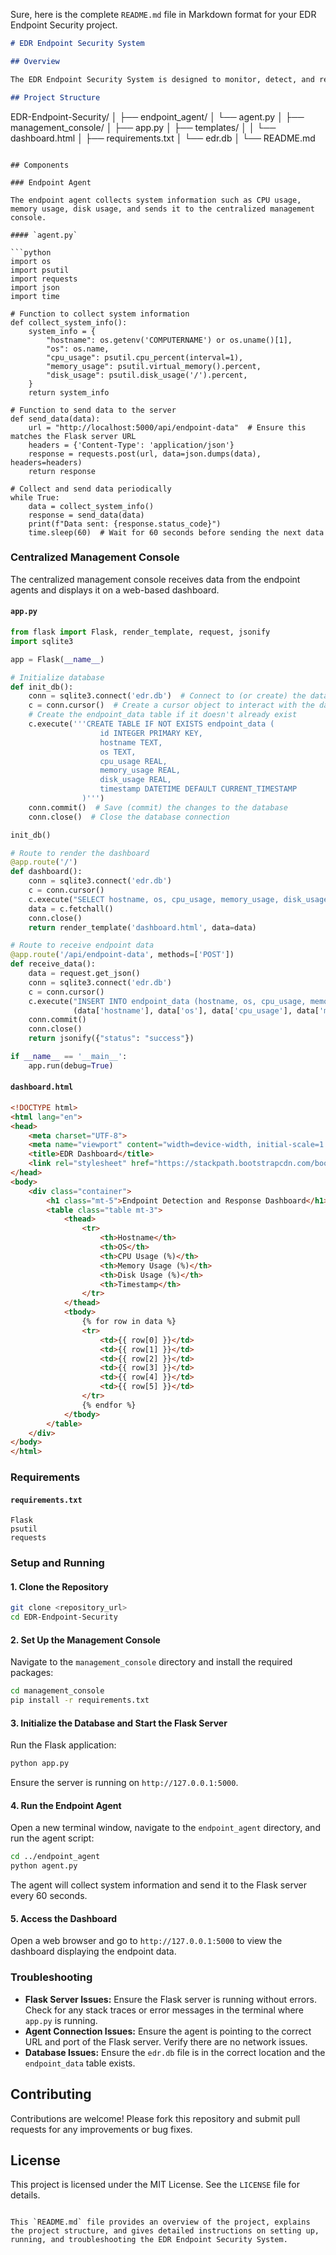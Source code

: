 Sure, here is the complete `README.md` file in Markdown format for your EDR Endpoint Security project.

```markdown
# EDR Endpoint Security System

## Overview

The EDR Endpoint Security System is designed to monitor, detect, and respond to security threats on endpoints within an organization's network. This project includes an endpoint agent that collects system information and a centralized management console that displays the collected data and alerts on a web-based dashboard.

## Project Structure

```
EDR-Endpoint-Security/
│
├── endpoint_agent/
│   └── agent.py
│
├── management_console/
│   ├── app.py
│   ├── templates/
│   │   └── dashboard.html
│   ├── requirements.txt
│   └── edr.db
│
└── README.md
```

## Components

### Endpoint Agent

The endpoint agent collects system information such as CPU usage, memory usage, disk usage, and sends it to the centralized management console.

#### `agent.py`

```python
import os
import psutil
import requests
import json
import time

# Function to collect system information
def collect_system_info():
    system_info = {
        "hostname": os.getenv('COMPUTERNAME') or os.uname()[1],
        "os": os.name,
        "cpu_usage": psutil.cpu_percent(interval=1),
        "memory_usage": psutil.virtual_memory().percent,
        "disk_usage": psutil.disk_usage('/').percent,
    }
    return system_info

# Function to send data to the server
def send_data(data):
    url = "http://localhost:5000/api/endpoint-data"  # Ensure this matches the Flask server URL
    headers = {'Content-Type': 'application/json'}
    response = requests.post(url, data=json.dumps(data), headers=headers)
    return response

# Collect and send data periodically
while True:
    data = collect_system_info()
    response = send_data(data)
    print(f"Data sent: {response.status_code}")
    time.sleep(60)  # Wait for 60 seconds before sending the next data
```

### Centralized Management Console

The centralized management console receives data from the endpoint agents and displays it on a web-based dashboard.

#### `app.py`

```python
from flask import Flask, render_template, request, jsonify
import sqlite3

app = Flask(__name__)

# Initialize database
def init_db():
    conn = sqlite3.connect('edr.db')  # Connect to (or create) the database file
    c = conn.cursor()  # Create a cursor object to interact with the database
    # Create the endpoint_data table if it doesn't already exist
    c.execute('''CREATE TABLE IF NOT EXISTS endpoint_data (
                    id INTEGER PRIMARY KEY,
                    hostname TEXT,
                    os TEXT,
                    cpu_usage REAL,
                    memory_usage REAL,
                    disk_usage REAL,
                    timestamp DATETIME DEFAULT CURRENT_TIMESTAMP
                )''')
    conn.commit()  # Save (commit) the changes to the database
    conn.close()  # Close the database connection

init_db()

# Route to render the dashboard
@app.route('/')
def dashboard():
    conn = sqlite3.connect('edr.db')
    c = conn.cursor()
    c.execute("SELECT hostname, os, cpu_usage, memory_usage, disk_usage, timestamp FROM endpoint_data")
    data = c.fetchall()
    conn.close()
    return render_template('dashboard.html', data=data)

# Route to receive endpoint data
@app.route('/api/endpoint-data', methods=['POST'])
def receive_data():
    data = request.get_json()
    conn = sqlite3.connect('edr.db')
    c = conn.cursor()
    c.execute("INSERT INTO endpoint_data (hostname, os, cpu_usage, memory_usage, disk_usage) VALUES (?, ?, ?, ?, ?)",
              (data['hostname'], data['os'], data['cpu_usage'], data['memory_usage'], data['disk_usage']))
    conn.commit()
    conn.close()
    return jsonify({"status": "success"})

if __name__ == '__main__':
    app.run(debug=True)
```

#### `dashboard.html`

```html
<!DOCTYPE html>
<html lang="en">
<head>
    <meta charset="UTF-8">
    <meta name="viewport" content="width=device-width, initial-scale=1.0">
    <title>EDR Dashboard</title>
    <link rel="stylesheet" href="https://stackpath.bootstrapcdn.com/bootstrap/4.5.2/css/bootstrap.min.css">
</head>
<body>
    <div class="container">
        <h1 class="mt-5">Endpoint Detection and Response Dashboard</h1>
        <table class="table mt-3">
            <thead>
                <tr>
                    <th>Hostname</th>
                    <th>OS</th>
                    <th>CPU Usage (%)</th>
                    <th>Memory Usage (%)</th>
                    <th>Disk Usage (%)</th>
                    <th>Timestamp</th>
                </tr>
            </thead>
            <tbody>
                {% for row in data %}
                <tr>
                    <td>{{ row[0] }}</td>
                    <td>{{ row[1] }}</td>
                    <td>{{ row[2] }}</td>
                    <td>{{ row[3] }}</td>
                    <td>{{ row[4] }}</td>
                    <td>{{ row[5] }}</td>
                </tr>
                {% endfor %}
            </tbody>
        </table>
    </div>
</body>
</html>
```

### Requirements

#### `requirements.txt`

```
Flask
psutil
requests
```

### Setup and Running

#### 1. Clone the Repository

```sh
git clone <repository_url>
cd EDR-Endpoint-Security
```

#### 2. Set Up the Management Console

Navigate to the `management_console` directory and install the required packages:

```sh
cd management_console
pip install -r requirements.txt
```

#### 3. Initialize the Database and Start the Flask Server

Run the Flask application:

```sh
python app.py
```

Ensure the server is running on `http://127.0.0.1:5000`.

#### 4. Run the Endpoint Agent

Open a new terminal window, navigate to the `endpoint_agent` directory, and run the agent script:

```sh
cd ../endpoint_agent
python agent.py
```

The agent will collect system information and send it to the Flask server every 60 seconds.

#### 5. Access the Dashboard

Open a web browser and go to `http://127.0.0.1:5000` to view the dashboard displaying the endpoint data.

### Troubleshooting

- **Flask Server Issues:** Ensure the Flask server is running without errors. Check for any stack traces or error messages in the terminal where `app.py` is running.
- **Agent Connection Issues:** Ensure the agent is pointing to the correct URL and port of the Flask server. Verify there are no network issues.
- **Database Issues:** Ensure the `edr.db` file is in the correct location and the `endpoint_data` table exists.

## Contributing

Contributions are welcome! Please fork this repository and submit pull requests for any improvements or bug fixes.

## License

This project is licensed under the MIT License. See the `LICENSE` file for details.
```

This `README.md` file provides an overview of the project, explains the project structure, and gives detailed instructions on setting up, running, and troubleshooting the EDR Endpoint Security System.